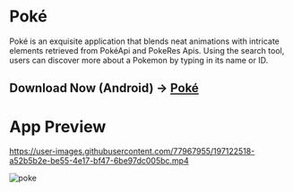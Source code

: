 # Poké
Poké is an exquisite application that blends neat animations with intricate elements retrieved from PokéApi and PokeRes Apis. Using the search tool, users can discover more about a Pokemon by typing in its name or ID.

## Download Now (Android) -> [Poké](https://github.com/ShubhranshuArya/Poke/raw/main/Download%20Apk/poke_app.apk)

# App Preview

https://user-images.githubusercontent.com/77967955/197122518-a52b5b2e-be55-4e17-bf47-6be97dc005bc.mp4

![poke](https://user-images.githubusercontent.com/77967955/196111344-0a576de5-cdb9-47c6-b72d-048c403b7727.png)

